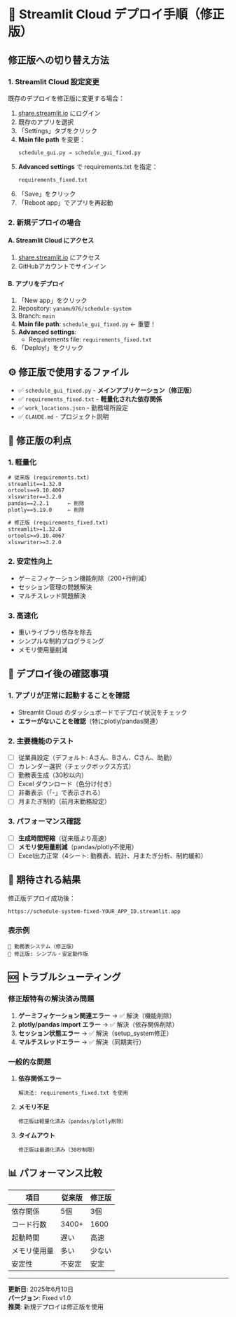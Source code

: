# 🚀 Streamlit Cloud デプロイ手順（修正版）

## 修正版への切り替え方法

### 1. Streamlit Cloud 設定変更

既存のデプロイを修正版に変更する場合：

1. [share.streamlit.io](https://share.streamlit.io) にログイン
2. 既存のアプリを選択
3. 「Settings」タブをクリック
4. **Main file path** を変更：
   ```
   schedule_gui.py → schedule_gui_fixed.py
   ```
5. **Advanced settings** で requirements.txt を指定：
   ```
   requirements_fixed.txt
   ```
6. 「Save」をクリック
7. 「Reboot app」でアプリを再起動

### 2. 新規デプロイの場合

#### A. Streamlit Cloud にアクセス
1. [share.streamlit.io](https://share.streamlit.io) にアクセス
2. GitHubアカウントでサインイン

#### B. アプリをデプロイ
1. 「New app」をクリック
2. Repository: `yanamu976/schedule-system`
3. Branch: `main`
4. **Main file path**: `schedule_gui_fixed.py` ← 重要！
5. **Advanced settings**:
   - Requirements file: `requirements_fixed.txt`
6. 「Deploy!」をクリック

## ⚙️ 修正版で使用するファイル

- ✅ `schedule_gui_fixed.py` - **メインアプリケーション（修正版）**
- ✅ `requirements_fixed.txt` - **軽量化された依存関係**
- ✅ `work_locations.json` - 勤務場所設定
- ✅ `CLAUDE.md` - プロジェクト説明

## 🎯 修正版の利点

### 1. 軽量化
```txt
# 従来版 (requirements.txt)
streamlit==1.32.0
ortools==9.10.4067
xlsxwriter==3.2.0
pandas==2.2.1      ← 削除
plotly==5.19.0     ← 削除

# 修正版 (requirements_fixed.txt)
streamlit>=1.32.0
ortools>=9.10.4067
xlsxwriter>=3.2.0
```

### 2. 安定性向上
- ゲーミフィケーション機能削除（200+行削減）
- セッション管理の問題解決
- マルチスレッド問題解決

### 3. 高速化
- 重いライブラリ依存を除去
- シンプルな制約プログラミング
- メモリ使用量削減

## 🔧 デプロイ後の確認事項

### 1. アプリが正常に起動することを確認
- Streamlit Cloud のダッシュボードでデプロイ状況をチェック
- **エラーがないことを確認**（特にplotly/pandas関連）

### 2. 主要機能のテスト
- [ ] 従業員設定（デフォルト: Aさん、Bさん、Cさん、助勤）
- [ ] カレンダー選択（チェックボックス方式）
- [ ] 勤務表生成（30秒以内）
- [ ] Excel ダウンロード（色分け付き）
- [ ] 非番表示（「-」で表示される）
- [ ] 月またぎ制約（前月末勤務設定）

### 3. パフォーマンス確認
- [ ] **生成時間短縮**（従来版より高速）
- [ ] **メモリ使用量削減**（pandas/plotly不使用）
- [ ] Excel出力正常（4シート: 勤務表、統計、月またぎ分析、制約緩和）

## 🎯 期待される結果

修正版デプロイ成功後：
```
https://schedule-system-fixed-YOUR_APP_ID.streamlit.app
```

### 表示例
```
📅 勤務表システム（修正版）
🎉 修正版: シンプル・安定動作版
```

## 🆘 トラブルシューティング

### 修正版特有の解決済み問題

1. **ゲーミフィケーション関連エラー** → ✅ 解決（機能削除）
2. **plotly/pandas import エラー** → ✅ 解決（依存関係削除）
3. **セッション状態エラー** → ✅ 解決（setup_system修正）
4. **マルチスレッドエラー** → ✅ 解決（同期実行）

### 一般的な問題

1. **依存関係エラー**
   ```
   解決法: requirements_fixed.txt を使用
   ```

2. **メモリ不足**
   ```
   修正版は軽量化済み（pandas/plotly削除）
   ```

3. **タイムアウト**
   ```
   修正版は最適化済み（30秒制限）
   ```

## 📊 パフォーマンス比較

| 項目 | 従来版 | 修正版 |
|-----|--------|--------|
| 依存関係 | 5個 | 3個 |
| コード行数 | 3400+ | 1600 |
| 起動時間 | 遅い | 高速 |
| メモリ使用量 | 多い | 少ない |
| 安定性 | 不安定 | 安定 |

---

**更新日**: 2025年6月10日  
**バージョン**: Fixed v1.0  
**推奨**: 新規デプロイは修正版を使用